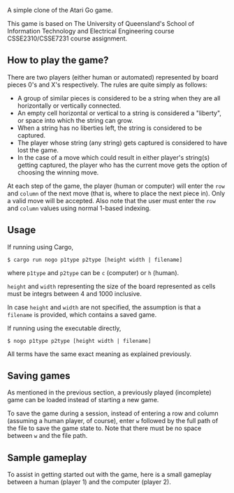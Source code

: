 A simple clone of the Atari Go game.

This game is based on The University of Queensland's School of Information Technology and Electrical Engineering
course CSSE2310/CSSE7231 course assignment.


## How to play the game?

There are two players (either human or automated) represented by board pieces 0's and X's respectively. The rules are
quite simply as follows:

  * A group of similar pieces is considered to be a string when they are all horizontally or vertically connected.
  * An empty cell horizontal or vertical to a string is considered a "liberty", or space into which the string can grow.
  * When a string has no liberties left, the string is considered to be captured.
  * The player whose string (any string) gets captured is considered to have lost the game.
  * In the case of a move which could result in either player's string(s) getting captured, the player who has the
    current move gets the option of choosing the winning move.

At each step of the game, the player (human or computer) will enter the `row` and `column` of the next move (that is, where to
place the next piece in). Only a valid move will be accepted. Also note that the user must enter the `row` and `column` values
using normal 1-based indexing.


## Usage

If running using Cargo,

```
$ cargo run nogo p1type p2type [height width | filename]
```

where `p1type` and `p2type` can be `c` (computer) or `h` (human).

`height` and `width` representing the size of the board represented as cells must be integrs between 4 and 1000 inclusive.

In case `height` and `width` are not specified, the assumption is that a `filename` is provided, which contains a saved game.


If running using the executable directly,

```
$ nogo p1type p2type [height width | filename]
```

All terms have the same exact meaning as explained previously.


## Saving games

As mentioned in the previous section, a previously played (incomplete) game can be loaded instead of starting a new game.

To save the game during a session, instead of entering a row and column (assuming a human player, of course), enter `w` followed
by the full path of the file to save the game state to. Note that there must be no space between `w` and the file path.


## Sample gameplay

To assist in getting started out with the game, here is a small gameplay between a human (player 1) and the computer (player 2).





